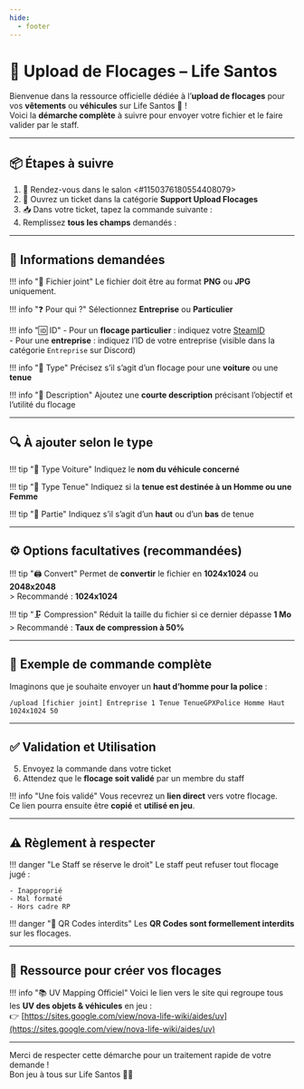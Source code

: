 ```yaml
---
hide:
  - footer
---
```


# 🎨 Upload de Flocages – Life Santos

Bienvenue dans la ressource officielle dédiée à l’**upload de flocages** pour vos **vêtements** ou **véhicules** sur Life Santos 🌴 !  
Voici la **démarche complète** à suivre pour envoyer votre fichier et le faire valider par le staff.

---

## 📦 Étapes à suivre

1. 🔧 Rendez-vous dans le salon <#1150376180554408079>  
2. 🎫 Ouvrez un ticket dans la catégorie **Support Upload Flocages**  
3. 📥 Dans votre ticket, tapez la commande suivante :  
4. Remplissez **tous les champs** demandés :

---

## 📝 Informations demandées

!!! info "📄 Fichier joint"
    Le fichier doit être au format **PNG** ou **JPG** uniquement.

!!! info "❓ Pour qui ?"
    Sélectionnez **Entreprise** ou **Particulier**


!!! info "🆔 ID"
    - Pour un **flocage particulier** : indiquez votre [SteamID](https://help.steampowered.com/fr/faqs/view/2816-BE67-5B69-0FEC)  
    - Pour une **entreprise** : indiquez l’ID de votre entreprise (visible dans la catégorie `Entreprise` sur Discord)
 

!!! info "🚗 Type"
    Précisez s’il s’agit d’un flocage pour une **voiture** ou une **tenue**


!!! info "🧾 Description"
    Ajoutez une **courte description** précisant l’objectif et l’utilité du flocage


---

## 🔍 À ajouter selon le type

!!! tip "🚙 Type Voiture"
    Indiquez le **nom du véhicule concerné**


!!! tip "👕 Type Tenue"
    Indiquez si la **tenue est destinée à un Homme ou une Femme**


!!! tip "👖 Partie"
    Indiquez s’il s’agit d’un **haut** ou d’un **bas** de tenue

---

## ⚙️ Options facultatives (recommandées)

!!! tip "🖨️ Convert"
    Permet de **convertir** le fichier en **1024x1024** ou **2048x2048**  
    > Recommandé : **1024x1024**


!!! tip "🗜️ Compression"
    Réduit la taille du fichier si ce dernier dépasse **1 Mo**  
    > Recommandé : **Taux de compression à 50%**


---

## 🧪 Exemple de commande complète

Imaginons que je souhaite envoyer un **haut d’homme pour la police** :  

`/upload [fichier joint] Entreprise 1 Tenue TenueGPXPolice Homme Haut 1024x1024 50`  


---

## ✅ Validation et Utilisation

5. Envoyez la commande dans votre ticket  
6. Attendez que le **flocage soit validé** par un membre du staff

!!! info "Une fois validé"
    Vous recevrez un **lien direct** vers votre flocage.  
    Ce lien pourra ensuite être **copié** et **utilisé en jeu**.


---

## ⚠️ Règlement à respecter

!!! danger "Le Staff se réserve le droit"
    Le staff peut refuser tout flocage jugé :  

    - Inapproprié
    - Mal formaté
    - Hors cadre RP


!!! danger "🚫 QR Codes interdits"
    Les **QR Codes sont formellement interdits** sur les flocages.


---

## 🧭 Ressource pour créer vos flocages

!!! info "📚 UV Mapping Officiel"
    Voici le lien vers le site qui regroupe tous les **UV des objets & véhicules** en jeu :  
    👉 [https://sites.google.com/view/nova-life-wiki/aides/uv](https://sites.google.com/view/nova-life-wiki/aides/uv)


---

Merci de respecter cette démarche pour un traitement rapide de votre demande !  
Bon jeu à tous sur Life Santos 🌴🚗

